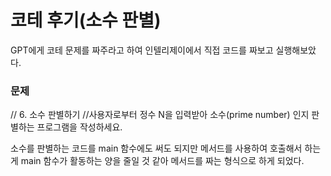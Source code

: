 코테 후기(소수 판별)
====
GPT에게 코테 문제를 짜주라고 하여 인텔리제이에서 직접 코드를 짜보고 실행해보았다.

### 문제
// 6. 소수 판별하기
//사용자로부터 정수 N을 입력받아 소수(prime number) 인지 판별하는 프로그램을 작성하세요.

소수를 판별하는 코드를 main 함수에도 써도 되지만 메서드를 사용하여 호출해서 하는 게 main 함수가 활동하는 양을 줄일 것 같아 메서드를 짜는 형식으로 하게 되었다.
